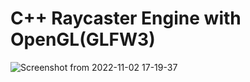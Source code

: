 # C++ Raycaster Engine with OpenGL(GLFW3)


![Screenshot from 2022-11-02 17-19-37](https://user-images.githubusercontent.com/56722866/199544794-b882694d-d67d-4864-8bbf-e92955001659.png)
